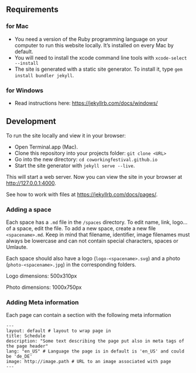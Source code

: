 ## Requirements

### for Mac
* You need a version of the Ruby programming language on your computer to run this website locally. It’s installed on every Mac by default.
* You will need to install the xcode command line tools with `xcode-select --install`
* The site is generated with a static site generator. To install it, type `gem install bundler jekyll`.

### for Windows
* Read instructions here: https://jekyllrb.com/docs/windows/


## Development

To run the site locally and view it in your browser:
* Open Terminal.app (Mac).
* Clone this repository into your projects folder: `git clone <URL>`
* Go into the new directory: `cd coworkingfestival.github.io`
* Start the site generator with `jekyll serve --live`.

This will start a web server. Now you can view the site in your browser at http://127.0.0.1:4000.

See how to work with files at https://jekyllrb.com/docs/pages/.

### Adding a  space

Each space has a `.md` file in the `/spaces` directory. To edit name, link, logo… of a space, edit the file.
To add a new space, create a new file `<spacename>.md`.
Keep in mind that filename, identifier, image filenames must always be lowercase and can not contain special characters, spaces or Umlaute.

Each space should also have a logo (`logo-<spacename>.svg`) and a photo (`photo-<spacename>.jpg`) in the corresponding folders.

Logo dimensions: 500x310px

Photo dimensions: 1000x750px

### Adding Meta information

Each page can contain a section with the following meta information

    ---
    layout: default # layout to wrap page in
    title: Schedule
    description: "Some text describing the page put also in meta tags of the page header"
    lang: "en_US" # Language the page is in default is 'en_US' and could be 'de_DE'
    image: http://image.path # URL to an image associated with page
    ---
